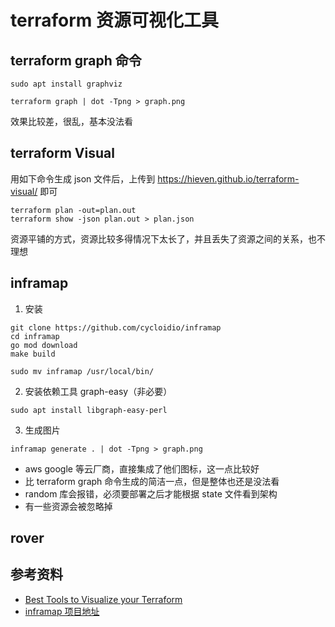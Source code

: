 # terraform 资源可视化工具

## terraform graph 命令

```shell
sudo apt install graphviz

terraform graph | dot -Tpng > graph.png
```

效果比较差，很乱，基本没法看

## terraform Visual

用如下命令生成 json 文件后，上传到 <https://hieven.github.io/terraform-visual/> 即可

```shell
terraform plan -out=plan.out
terraform show -json plan.out > plan.json
```

资源平铺的方式，资源比较多得情况下太长了，并且丢失了资源之间的关系，也不理想

## inframap

1. 安装

```shell
git clone https://github.com/cycloidio/inframap
cd inframap
go mod download
make build

sudo mv inframap /usr/local/bin/
```

2. 安装依赖工具 graph-easy（非必要）

```shell
sudo apt install libgraph-easy-perl
```

3. 生成图片

```shell
inframap generate . | dot -Tpng > graph.png
```

- aws google 等云厂商，直接集成了他们图标，这一点比较好
- 比 terraform graph 命令生成的简洁一点，但是整体也还是没法看
- random 库会报错，必须要部署之后才能根据 state 文件看到架构
- 有一些资源会被忽略掉

## rover

## 参考资料

- [Best Tools to Visualize your Terraform](https://blog.brainboard.co/best-tools-to-visualize-your-terraform-d4b537f091dc)
- [inframap 项目地址](https://github.com/cycloidio/inframap)
